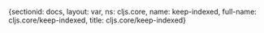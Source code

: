 {sectionid: docs, layout: var, ns: cljs.core, name: keep-indexed, full-name: cljs.core/keep-indexed,
  title: cljs.core/keep-indexed}

